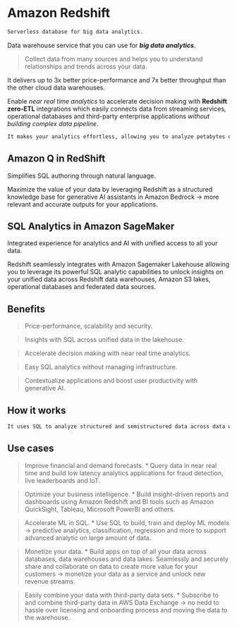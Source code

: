 # Amazon Redshift

```sh
Serverless database for big data analytics.
```

Data warehouse service that you can use for ***big data analytics***.

> Collect data from many sources and helps you to understand relationships and trends across your data.

It delivers up to 3x better price-performance and 7x better throughput than the other cloud data warehouses.

Enable *near real time analytics* to accelerate decision making with **Redshift zero-ETL** integrations which easily connects data from streaming services, operational databases and third-party enterprise applications *without building complex data pipeline*.

```sh
It makes your analytics effortless, allowing you to analyze petabytes of data without he burden of infrastructure management.
```

## Amazon Q in RedShift

Simplifies SQL authoring through natural language.

Maximize the value of your data by leveraging Redshift as a structured knowledge base for generative AI assistants in Amazon Bedrock -> more relevant and accurate outputs for your applications.

## SQL Analytics in Amazon SageMaker

Integrated experience for analytics and AI with unified access to all your data.

Redshift seamlessly integrates with Amazon Sagemaker Lakehouse allowing you to leverage its powerful SQL analytic capabilities to unlock insights on your unified data across Redshift data warehouses, Amazon S3 lakes, operational databases and federated data sources.

## Benefits

> Price-performance, scalability and security.

> Insights with SQL across unified data in the lakehouse.

> Accelerate decision making with near real time analytics.

> Easy SQL analytics without managing infrastructure.

> Contextualize applications and boost user productivity with generative AI.

## How it works

```sh
It uses SQL to analyze structured and semistructured data across data warehouses, operational databases and data lakes using hardware and ML designed by AWS to deliver the best price-performance at any scale.
```

## Use cases

> Improve financial and demand forecasts.
    * Query data in near real time and build low latency analytics applications for fraud detection, live leaderboards and IoT.

> Optimize your business intelligence.
    * Build insight-driven reports and dashboards using Amazon Redshift and BI tools such as Amazon QuickSight, Tableau, Microsoft PowerBI and others.

> Accelerate ML in SQL.
    * Use SQL to build, train and deploy ML models -> predictive analytics, classification, regression and more to support advanced analytic on large amount of data.

> Monetize your data.
    * Build apps on top of all your data across databases, data warehouses and data lakes. Seamlessly and securely share and collaborate on data to create more value for your customers -> monetize your data as a service and unlock new revenue streams.

> Easily combine your data with third-party data sets.
    * Subscribe to and combine third-party data in AWS Data Exchange -> no nedd to hassle over licensing and onboarding process and moving the data to the warehouse.
